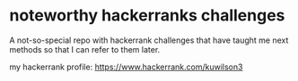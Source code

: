 # noteworthy hackerranks challenges 

A not-so-special repo with hackerrank challenges that have taught me next methods so that I can refer to them later.

my hackerrank profile: https://www.hackerrank.com/kuwilson3
